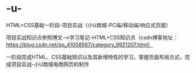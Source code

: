 # -u-
HTML+CSS基础一阶段-项目实战（小U商城-PC端/移动端/响应式页面）

项目实战知识点参照博文-->学习笔记-HTML+CSS知识点（csdn博客地址：https://blog.csdn.net/qq_41008567/category_9921207.html）

一阶段完成HTML、CSS基础知识以及其新增特性的学习，掌握页面布局方式，完成项目实战-小U商城电商网页的制作
